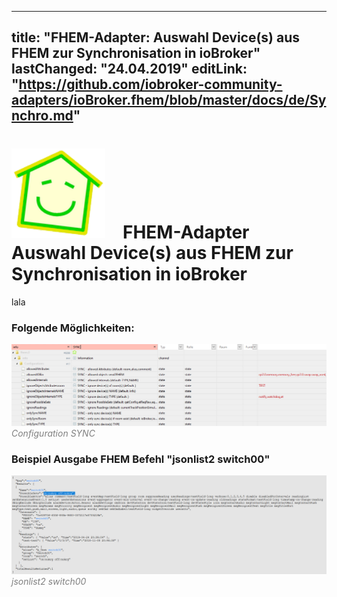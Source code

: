 ----
title:       "FHEM-Adapter: Auswahl Device(s) aus FHEM zur Synchronisation in ioBroker"
lastChanged: "24.04.2019"
editLink:    "https://github.com/iobroker-community-adapters/ioBroker.fhem/blob/master/docs/de/Synchro.md"
---

# <img src="media/fhem.png" width=150 hight=150/>&emsp;FHEM-Adapter<br> Auswahl Device(s) aus FHEM zur Synchronisation in ioBroker
lala


### Folgende Möglichkeiten:
![{alt BildName}](media/Configurations_SYNC.PNG "Configuration SYNC") <span style="color:grey">  
*Configuration SYNC*</span>


### Beispiel Ausgabe FHEM Befehl "jsonlist2 switch00"
![{alt BildName}](media/jsonlist2.png "jsonlist2 switch00") <span style="color:grey">  
*jsonlist2 switch00*</span>



<!-- Bild einfügen
![{alt BildName}](media/jsonlist2.png "jsonlist2 switch00") <span style="color:grey">  
*jsonlist2 switch00*</span>
-->
